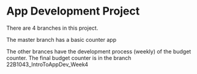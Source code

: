 # App Development Project

There are 4 branches in this project.

The master branch has a basic counter app

The other brances have the development process (weekly) of the budget counter.
The final budget counter is in the branch 22B1043_IntroToAppDev_Week4
